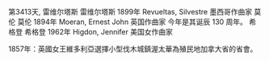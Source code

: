 第3413天,
雷维尔塔斯
雷维尔塔斯 1899年
Revueltas, Silvestre 墨西哥作曲家
莫伦
莫伦 1894年
Moeran, Ernest John 英国作曲家
今年是其诞辰 130 周年。
希格登
希格登 1962年
Higdon, Jennifer 美国女作曲家

1857年：英國女王維多利亞選擇小型伐木城鎮渥太華為殖民地加拿大省的省會。

